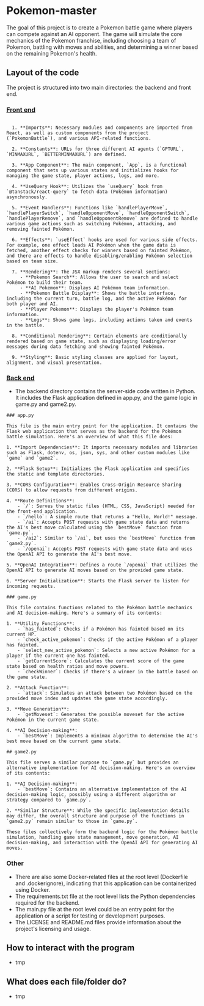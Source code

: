 # Pokemon-master
The goal of this project is to create a Pokemon battle game where players can compete against an AI opponent. The game will simulate the core mechanics of the Pokemon franchise, including choosing a team of Pokemon, battling with moves and abilities, and determining a winner based on the remaining Pokemon's health.


## Layout of the code
The project is structured into two main directories: the backend and front end.


### <ins>Front end</ins>
```
  
  1. **Imports**: Necessary modules and components are imported from React, as well as custom components from the project (`PokemonBattle`), and various API-related functions.
  
  2. **Constants**: URLs for three different AI agents (`GPTURL`, `MINMAXURL`, `BETTERMINMAXURL`) are defined.
  
  3. **App Component**: The main component, `App`, is a functional component that sets up various states and initializes hooks for managing the game state, player actions, logs, and more.
  
  4. **UseQuery Hook**: Utilizes the `useQuery` hook from `@tanstack/react-query` to fetch data (Pokémon information) asynchronously.
  
  5. **Event Handlers**: Functions like `handlePlayerMove`, `handlePlayerSwitch`, `handleOpponentMove`, `handleOpponentSwitch`, `handlePlayerRemove`, and `handleOpponentRemove` are defined to handle various game actions such as switching Pokémon, attacking, and removing fainted Pokémon.
  
  6. **Effects**: `useEffect` hooks are used for various side effects. For example, one effect loads AI Pokémon when the game data is fetched, another effect checks for winners based on fainted Pokémon, and there are effects to handle disabling/enabling Pokémon selection based on team size.
  
  7. **Rendering**: The JSX markup renders several sections:
     - **Pokemon Search**: Allows the user to search and select Pokémon to build their team.
     - **AI Pokemon**: Displays AI Pokémon team information.
     - **Pokemon Battle Display**: Shows the battle interface, including the current turn, battle log, and the active Pokémon for both player and AI.
     - **Player Pokemon**: Displays the player's Pokémon team information.
     - **Logs**: Shows game logs, including actions taken and events in the battle.
  
  8. **Conditional Rendering**: Certain elements are conditionally rendered based on game state, such as displaying loading/error messages during data fetching and showing fainted Pokémon.
  
  9. **Styling**: Basic styling classes are applied for layout, alignment, and visual presentation.
```
### <ins>Back end</ins>
  - The backend directory contains the server-side code written in Python. It includes the Flask application defined in app.py, and the game logic in game.py and game2.py.
```
### app.py

This file is the main entry point for the application. It contains the Flask web application that serves as the backend for the Pokémon battle simulation. Here's an overview of what this file does:

1. **Import Dependencies**: It imports necessary modules and libraries such as Flask, dotenv, os, json, sys, and other custom modules like `game` and `game2`.

2. **Flask Setup**: Initializes the Flask application and specifies the static and template directories.

3. **CORS Configuration**: Enables Cross-Origin Resource Sharing (CORS) to allow requests from different origins.

4. **Route Definitions**:
    - `/`: Serves the static files (HTML, CSS, JavaScript) needed for the front-end application.
    - `/hello`: A simple route that returns a "Hello, World!" message.
    - `/ai`: Accepts POST requests with game state data and returns the AI's best move calculated using the `bestMove` function from `game.py`.
    - `/ai2`: Similar to `/ai`, but uses the `bestMove` function from `game2.py`.
    - `/openai`: Accepts POST requests with game state data and uses the OpenAI API to generate the AI's best move.

5. **OpenAI Integration**: Defines a route `/openai` that utilizes the OpenAI API to generate AI moves based on the provided game state.

6. **Server Initialization**: Starts the Flask server to listen for incoming requests.

### game.py

This file contains functions related to the Pokémon battle mechanics and AI decision-making. Here's a summary of its contents:

1. **Utility Functions**:
    - `has_fainted`: Checks if a Pokémon has fainted based on its current HP.
    - `check_active_pokemon`: Checks if the active Pokémon of a player has fainted.
    - `select_new_active_pokemon`: Selects a new active Pokémon for a player if the current one has fainted.
    - `getCurrentScore`: Calculates the current score of the game state based on health ratios and move powers.
    - `checkWinner`: Checks if there's a winner in the battle based on the game state.

2. **Attack Function**: 
    - `attack`: Simulates an attack between two Pokémon based on the provided move index and updates the game state accordingly.

3. **Move Generation**:
    - `getMoveset`: Generates the possible moveset for the active Pokémon in the current game state.

4. **AI Decision-making**:
    - `bestMove`: Implements a minimax algorithm to determine the AI's best move based on the current game state.

## game2.py

This file serves a similar purpose to `game.py` but provides an alternative implementation for AI decision-making. Here's an overview of its contents:

1. **AI Decision-making**:
    - `bestMove`: Contains an alternative implementation of the AI decision-making logic, possibly using a different algorithm or strategy compared to `game.py`.

2. **Similar Structure**: While the specific implementation details may differ, the overall structure and purpose of the functions in `game2.py` remain similar to those in `game.py`.

These files collectively form the backend logic for the Pokémon battle simulation, handling game state management, move generation, AI decision-making, and interaction with the OpenAI API for generating AI moves.
```
### Other
- There are also some Docker-related files at the root level (Dockerfile and .dockerignore), indicating that this application can be containerized using Docker.
- The requirements.txt file at the root level lists the Python dependencies required for the backend.
- The main.py file at the root level could be an entry point for the application or a script for testing or development purposes.
- The LICENSE and README.md files provide information about the project's licensing and usage.

## How to interact with the program
- tmp

## What does each file/folder do?
- tmp

